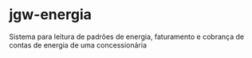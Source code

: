 # jgw-energia
Sistema para leitura de padrões de energia, faturamento e cobrança de contas de energia de uma concessionária
